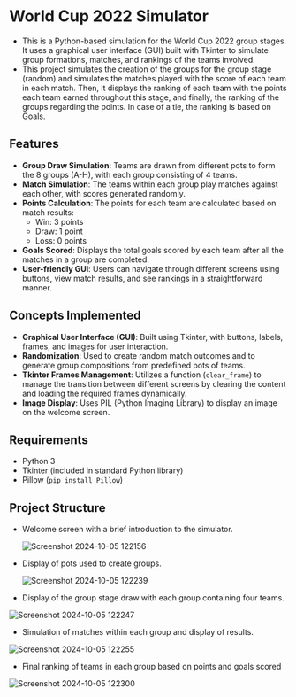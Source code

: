 # World Cup 2022 Simulator

- This is a Python-based simulation for the World Cup 2022 group stages. It uses a graphical user interface (GUI) built with Tkinter to simulate group formations, matches, and rankings of the teams involved. 
- This project simulates the creation of the groups for the group stage (random) and simulates the matches played with the score of each team in each match. Then, it displays the ranking of each team with the points each team earned throughout this stage, and finally, the ranking of the groups regarding the points. In case of a tie, the ranking is based on Goals.

## Features

- **Group Draw Simulation**: Teams are drawn from different pots to form the 8 groups (A-H), with each group consisting of 4 teams.
- **Match Simulation**: The teams within each group play matches against each other, with scores generated randomly.
- **Points Calculation**: The points for each team are calculated based on match results:
  - Win: 3 points
  - Draw: 1 point
  - Loss: 0 points
- **Goals Scored**: Displays the total goals scored by each team after all the matches in a group are completed.
- **User-friendly GUI**: Users can navigate through different screens using buttons, view match results, and see rankings in a straightforward manner.

## Concepts Implemented

- **Graphical User Interface (GUI)**: Built using Tkinter, with buttons, labels, frames, and images for user interaction.
- **Randomization**: Used to create random match outcomes and to generate group compositions from predefined pots of teams.
- **Tkinter Frames Management**: Utilizes a function (`clear_frame`) to manage the transition between different screens by clearing the content and loading the required frames dynamically.
- **Image Display**: Uses PIL (Python Imaging Library) to display an image on the welcome screen.

## Requirements

- Python 3
- Tkinter (included in standard Python library)
- Pillow (`pip install Pillow`)

## Project Structure
- Welcome screen with a brief introduction to the simulator.
  
  ![Screenshot 2024-10-05 122156](https://github.com/user-attachments/assets/5885cd2b-4c6b-48cd-a9e8-7d8dab256a73) 
 
- Display of pots used to create groups.

  ![Screenshot 2024-10-05 122239](https://github.com/user-attachments/assets/8e62a0ee-0636-4d86-b3a7-5a3b73c0b764)
  
- Display of the group stage draw with each group containing four teams.
  
 ![Screenshot 2024-10-05 122247](https://github.com/user-attachments/assets/2be3fe39-7303-4768-ae9d-93f937c69418)
  
-  Simulation of matches within each group and display of results.
  
  ![Screenshot 2024-10-05 122255](https://github.com/user-attachments/assets/8f4a187e-aff7-42b5-836a-f1015e9c868d)

-  Final ranking of teams in each group based on points and goals scored
  
 ![Screenshot 2024-10-05 122300](https://github.com/user-attachments/assets/a5ac7762-00ed-4542-b601-088cb9d0823b)

  


